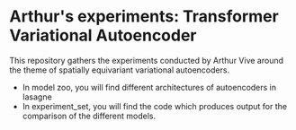 Arthur's experiments: Transformer Variational Autoencoder
========

This repository gathers the experiments conducted by Arthur Vive around the theme of spatially equivariant variational autoencoders.
* In model zoo, you will find different architectures of autoencoders in lasagne
* In experiment_set, you will find the code which produces output for the comparison of the different models.
